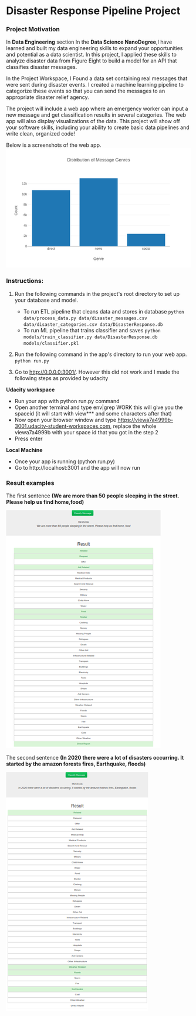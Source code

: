 # Disaster Response Pipeline Project

### Project Motivation

In **Data Engineering** section In the **Data Science NanoDegree**,I have learned and built my data engineering skills to expand your opportunities and potential as a data scientist. In this project, I applied these skills to analyze disaster data from Figure Eight to build a model for an API that classifies disaster messages.

In the Project Workspace, I Found a data set containing real messages that were sent during disaster events. I created a machine learning pipeline to categorize these events so that you can send the messages to an appropriate disaster relief agency.

The project will include a web app where an emergency worker can input a new message and get classification results in several categories. The web app will also display visualizations of the data. This project will show off your software skills, including your ability to create basic data pipelines and write clean, organized code!

Below is a screenshots of the web app.
![](Images/newplot.png)


### Instructions:
1. Run the following commands in the project's root directory to set up your database and model.

    - To run ETL pipeline that cleans data and stores in database
        `python data/process_data.py data/disaster_messages.csv data/disaster_categories.csv data/DisasterResponse.db`
    - To run ML pipeline that trains classifier and saves
        `python models/train_classifier.py data/DisasterResponse.db models/classifier.pkl`

2. Run the following command in the app's directory to run your web app.
    `python run.py`

3. Go to http://0.0.0.0:3001/. However this did not work and I made the following steps as provided by udacity 

**Udacity workspace**
- Run your app with python run.py command
- Open another terminal and type env|grep WORK this will give you the spaceid (it will start with view*** and some characters after that)
- Now open your browser window and type https://viewa7a4999b-3001.udacity-student-workspaces.com, replace the whole viewa7a4999b with your space id that you got in the step 2
- Press enter 

**Local Machine**
- Once your app is running (python run.py)
- Go to http://localhost:3001 and the app will now run

### Result examples
The first sentence **(We are more than 50 people sleeping in the street. Please help us find home,food)**

![](Images/First_sentence.png)

The second sentence **(In 2020 there were a lot of disasters occurring. It started by the amazon forests fires, Earthquake, floods)**

![](Images/Second_sentence.png)


